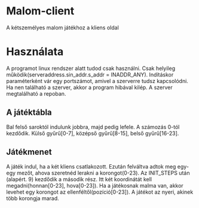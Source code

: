 # Malom-client
A kétszemélyes malom játékhoz a kliens oldal

<h1>Használata</h1>
A programot linux rendszer alatt tudod csak használni. Csak helyileg működik(serveraddress.sin_addr.s_addr = INADDR_ANY). Indításkor paraméterként vár egy portszámot, amivel a szerverre tudsz kapcsolódni. Ha nen található a szerver, akkor a program hibával kilép.
A szerver megtalálható a repoban.

<h2>A játéktábla</h2>
Bal felső saroktól indulunk jobbra, majd pedig lefele. A számozás 0-tól kezdődik. Külső gyűrű[0-7], középső gyűrű[8-15], belső gyűrű[16-23].

<h2>Játékmenet</h2>
A játék indul, ha a két kliens csatlakozott. Ezután felváltva adtok meg egy-egy mezőt, ahova szeretnéd lerakni a korongot(0-23). 
Az INIT_STEPS után (alapért. 9) kezdődik a második rész. Itt két koordinátát kell megadni(honnan[0-23], hova[0-23]). Ha a játékosnak malma van,
akkor levehet egy korongot az ellenféltől(pozíció[0-23]). A játékot az nyeri, akinek több korongja marad.
